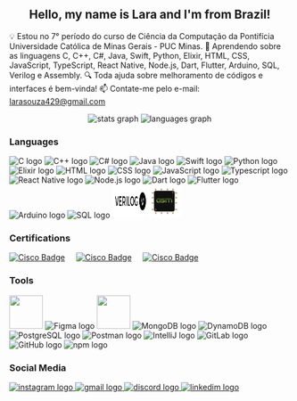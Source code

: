 <h2 align="center">Hello, my name is Lara and I'm from Brazil!</h2>

💡 Estou no 7° período do curso de Ciência da Computação da Pontifícia Universidade Católica de Minas Gerais - PUC Minas.
📜 Aprendendo sobre as linguagens C, C++, C#, Java, Swift, Python, Elixir, HTML, CSS, JavaScript, TypeScript, React Native, Node.js, Dart, Flutter, Arduino, SQL, Verilog e Assembly.
🔍 Toda ajuda sobre melhoramento de códigos e interfaces é bem-vinda!
📫 Contate-me pelo e-mail: larasouza429@gmail.com

<div align="center"> <img src="https://github-readme-stats.vercel.app/api?hide_title=false&hide_rank=false&show_icons=true&include_all_commits=true&count_private=true&disable_animations=false&theme=tokyonight&locale=en&hide_border=false&username=Blackstorm429" height="190" alt="stats graph" /> <img src="https://github-readme-stats.vercel.app/api/top-langs?locale=en&hide_title=false&layout=compact&card_width=320&langs_count=5&theme=tokyonight&hide_border=false&username=Blackstorm429" height="190" alt="languages graph" /> </div>

### Languages

<p> 
 <img src="https://cdn.jsdelivr.net/gh/devicons/devicon@latest/icons/c/c-original.svg" height="60" width="60" alt="C logo"/> 
  
 <img src="https://cdn.jsdelivr.net/gh/devicons/devicon@latest/icons/cplusplus/cplusplus-original.svg" height="60" width="60" alt="C++ logo"/> 

 <img src="https://cdn.jsdelivr.net/gh/devicons/devicon@latest/icons/csharp/csharp-original.svg" height="60" width="60" alt="C# logo"/> 

 <img src="https://cdn.jsdelivr.net/gh/devicons/devicon@latest/icons/java/java-original-wordmark.svg" height="80" width="60" alt="Java logo"/> 

 <img src="https://cdn.jsdelivr.net/gh/devicons/devicon@latest/icons/swift/swift-original.svg" height="60" width="120" alt="Swift logo"/>

 <img src="https://cdn.jsdelivr.net/gh/devicons/devicon@latest/icons/python/python-original-wordmark.svg" height="60" width="60" alt="Python logo"/>

 <img src="https://cdn.jsdelivr.net/gh/devicons/devicon@latest/icons/elixir/elixir-original.svg" height="60" width="120" alt="Elixir logo"/> 

 <img src="https://cdn.jsdelivr.net/gh/devicons/devicon@latest/icons/html5/html5-original.svg" height="60" width="60" alt="HTML logo"/> 

 <img src="https://cdn.jsdelivr.net/gh/devicons/devicon@latest/icons/css3/css3-original.svg" height="60" width="60" alt="CSS logo"/> 

 <img src="https://cdn.jsdelivr.net/gh/devicons/devicon@latest/icons/javascript/javascript-original.svg" height="60" width="60" alt="JavaScript logo"/>

 <img src="https://cdn.jsdelivr.net/gh/devicons/devicon@latest/icons/typescript/typescript-original.svg" height="60" width="60" alt="Typescript logo"/>

 <img src="https://cdn.jsdelivr.net/gh/devicons/devicon@latest/icons/react/react-original-wordmark.svg" height="60" width="60" alt="React Native logo"/>
 
 <img src="https://cdn.jsdelivr.net/gh/devicons/devicon@latest/icons/nodejs/nodejs-original.svg" height="60" width="60" alt="Node.js logo"/>
  
 <img src="https://cdn.jsdelivr.net/gh/devicons/devicon@latest/icons/dart/dart-original.svg" height="60" width="60" alt="Dart logo"/>
  
 <img src="https://cdn.jsdelivr.net/gh/devicons/devicon@latest/icons/flutter/flutter-original.svg" height="60" width="60" alt="Flutter logo"/>
  
 <img src="https://cdn.jsdelivr.net/gh/devicons/devicon@latest/icons/arduino/arduino-original-wordmark.svg" height="60" width="60" alt="Arduino logo"/>
  
 <img src="https://cdn.jsdelivr.net/gh/devicons/devicon@latest/icons/azuresqldatabase/azuresqldatabase-original.svg" height="60" width="60" alt="SQL logo" /> 
  
 <img src="https://raw.githubusercontent.com/Verilog-Solutions/.github/main/assets/verilog-logo.svg" height="60" width="60" alt="Verilog logo" /> 
  
 <img src="https://raw.githubusercontent.com/github/explore/e495457f5ff28c343f9e422f8e3cf80fd3e80890/topics/assembly/assembly.png" height="60" width="60" alt="Assembly logo" />
</p>

### Certifications
<div style="display: flex; justify-content: flex-start; gap: 20px;">
  <a href="https://www.credly.com/badges/841bf403-6f31-4292-aa06-2e182a948649/public_url">
    <img src="https://images.credly.com/size/680x680/images/af8c6b4e-fc31-47c4-8dcb-eb7a2065dc5b/I2CS__1_.png" width="150" alt="Cisco Badge">
  </a>
  <a href="https://www.credly.com/earner/earned/share/28a0c324-9602-42ff-94b7-5cffc91976b5">
    <img src="https://images.credly.com/size/220x220/images/70d71df5-f3dc-4380-9b9d-f22513a70417/CCNAITN__1_.png" width="150" alt="Cisco Badge">
  </a>
  <a href="https://www.credly.com/earner/earned/share/fb5672e1-2fc5-472d-ad83-b68bac394039">
    <img src="https://images.credly.com/size/220x220/images/5d5ac32b-d239-42b8-9665-8a921dc3ab47/image.png" width="150" alt="Cisco Badge">
  </a>
</div>

### Tools
<p> 
  <img src="https://upload.wikimedia.org/wikipedia/commons/thumb/9/9a/Visual_Studio_Code_1.35_icon.svg/2048px-Visual_Studio_Code_1.35_icon.svg.png" height="60" width="60"/> 
 
  <img src="https://cdn.jsdelivr.net/gh/devicons/devicon@latest/icons/figma/figma-original.svg" height="60" width="60" alt="Figma logo"/> 
  
  <img src="https://store-images.s-microsoft.com/image/apps.47763.13959754522315136.87be3224-9693-4fd4-8cd4-af6362fb8d37.b3c24453-164b-4d03-b561-e77aec7c076a" height="60" width="60"/> 
  
  <img src="https://cdn.jsdelivr.net/gh/devicons/devicon@latest/icons/mongodb/mongodb-plain-wordmark.svg" height="60" width="60" alt="MongoDB logo"/> 
  
  <img src="https://cdn.jsdelivr.net/gh/devicons/devicon@latest/icons/dynamodb/dynamodb-original.svg" height="60" width="60" alt="DynamoDB logo"/> 
  
  <img src="https://cdn.jsdelivr.net/gh/devicons/devicon@latest/icons/postgresql/postgresql-original-wordmark.svg" height="60" width="60" alt="PostgreSQL logo"/> 
  
  <img src="https://cdn.jsdelivr.net/gh/devicons/devicon@latest/icons/postman/postman-original.svg" height="60" width="60" alt="Postman logo"/> 
  
  <img src="https://cdn.jsdelivr.net/gh/devicons/devicon@latest/icons/intellij/intellij-original.svg" height="60" width="60" alt="IntelliJ logo"/> 
  
  <img src="https://cdn.jsdelivr.net/gh/devicons/devicon@latest/icons/gitlab/gitlab-original-wordmark.svg" height="60" width="60" alt="GitLab logo"/> 
  
  <img src="https://cdn.jsdelivr.net/gh/devicons/devicon@latest/icons/github/github-original-wordmark.svg" height="60" width="60" alt="GitHub logo"/> 
  
  <img src="https://cdn.jsdelivr.net/gh/devicons/devicon@latest/icons/npm/npm-original-wordmark.svg" height="60" width="60" alt="npm logo"/>

### Social Media
<p>
  <a href="https://www.instagram.com/lara_souza429/" target="_blank">
    <img src="https://img.shields.io/static/v1?message=Instagram&logo=instagram&label=&color=E4405F&logoColor=white&labelColor=&style=for-the-badge" height="35" alt="instagram logo" />
  </a>
  <a href="mailto:larasouza429@gmail.com" target="_blank">
    <img src="https://img.shields.io/static/v1?message=Gmail&logo=gmail&label=&color=D14836&logoColor=white&labelColor=&style=for-the-badge" height="35" alt="gmail logo" />
  </a>
  <a href="https://discord.com/users/larasouza429" target="_blank">
    <img src="https://img.shields.io/static/v1?message=Discord&logo=discord&label=&color=7289DA&logoColor=white&labelColor=&style=for-the-badge" height="35" alt="discord logo" />
  </a>
  <a href="https://www.linkedin.com/in/lara-br%C3%ADgida-rezende-souza-588939113/">
    <img src="https://img.shields.io/badge/LinkedIn-0077B5?style=for-the-badge&logo=linkedin&logoColor=white&labelColor=" height="35" alt="linkedim logo" />
  </a>
</p>

